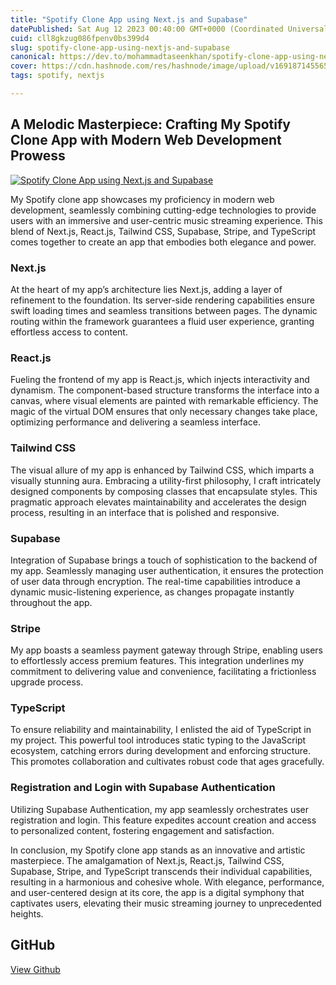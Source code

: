 ```yaml
---
title: "Spotify Clone App using Next.js and Supabase"
datePublished: Sat Aug 12 2023 00:40:00 GMT+0000 (Coordinated Universal Time)
cuid: cll8gkzug086fpenv0bs399d4
slug: spotify-clone-app-using-nextjs-and-supabase
canonical: https://dev.to/mohammadtaseenkhan/spotify-clone-app-using-nextjs-and-supabase-2b7a
cover: https://cdn.hashnode.com/res/hashnode/image/upload/v1691871455651/90d2a56c-1b2d-4c62-b001-9e75482ab2b6.png
tags: spotify, nextjs

---
```


A Melodic Masterpiece: Crafting My Spotify Clone App with Modern Web Development Prowess
----------------------------------------------------------------------------------------

[![Spotify Clone App using Next.js and Supabase](https://cdn.hashnode.com/res/hashnode/image/upload/v1691871451567/43f18f84-01db-4e5f-803c-293a5e7f185b.jpeg)](https://res.cloudinary.com/practicaldev/image/fetch/s--xfVRzFuv--/c_limit%2Cf_auto%2Cfl_progressive%2Cq_auto%2Cw_800/https://reactjsexample.com/content/images/2023/08/code_2023-09-22-35-06.jpg)

My Spotify clone app showcases my proficiency in modern web development, seamlessly combining cutting-edge technologies to provide users with an immersive and user-centric music streaming experience. This blend of Next.js, React.js, Tailwind CSS, Supabase, Stripe, and TypeScript comes together to create an app that embodies both elegance and power.

### Next.js

At the heart of my app’s architecture lies Next.js, adding a layer of refinement to the foundation. Its server-side rendering capabilities ensure swift loading times and seamless transitions between pages. The dynamic routing within the framework guarantees a fluid user experience, granting effortless access to content.

### React.js

Fueling the frontend of my app is React.js, which injects interactivity and dynamism. The component-based structure transforms the interface into a canvas, where visual elements are painted with remarkable efficiency. The magic of the virtual DOM ensures that only necessary changes take place, optimizing performance and delivering a seamless interface.

### Tailwind CSS

The visual allure of my app is enhanced by Tailwind CSS, which imparts a visually stunning aura. Embracing a utility-first philosophy, I craft intricately designed components by composing classes that encapsulate styles. This pragmatic approach elevates maintainability and accelerates the design process, resulting in an interface that is polished and responsive.

### Supabase

Integration of Supabase brings a touch of sophistication to the backend of my app. Seamlessly managing user authentication, it ensures the protection of user data through encryption. The real-time capabilities introduce a dynamic music-listening experience, as changes propagate instantly throughout the app.

### Stripe

My app boasts a seamless payment gateway through Stripe, enabling users to effortlessly access premium features. This integration underlines my commitment to delivering value and convenience, facilitating a frictionless upgrade process.

### TypeScript

To ensure reliability and maintainability, I enlisted the aid of TypeScript in my project. This powerful tool introduces static typing to the JavaScript ecosystem, catching errors during development and enforcing structure. This promotes collaboration and cultivates robust code that ages gracefully.

### Registration and Login with Supabase Authentication

Utilizing Supabase Authentication, my app seamlessly orchestrates user registration and login. This feature expedites account creation and access to personalized content, fostering engagement and satisfaction.

In conclusion, my Spotify clone app stands as an innovative and artistic masterpiece. The amalgamation of Next.js, React.js, Tailwind CSS, Supabase, Stripe, and TypeScript transcends their individual capabilities, resulting in a harmonious and cohesive whole. With elegance, performance, and user-centered design at its core, the app is a digital symphony that captivates users, elevating their music streaming journey to unprecedented heights.

GitHub
------

[View Github](https://github.com/patrickgunnar/spotify-clone?ref=reactjsexample.com)
